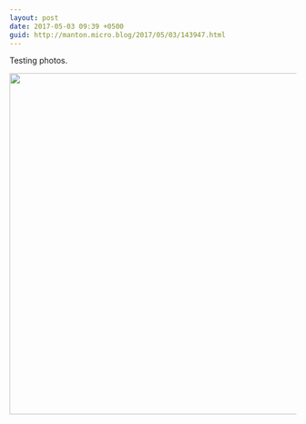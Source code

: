 ```yaml
---
layout: post
date: 2017-05-03 09:39 +0500
guid: http://manton.micro.blog/2017/05/03/143947.html
---
```

Testing photos.

<img src="http://manton.micro.blog/uploads/2017/0ff3cac7fb.jpg" width="600" height="600" style="height: auto" />
